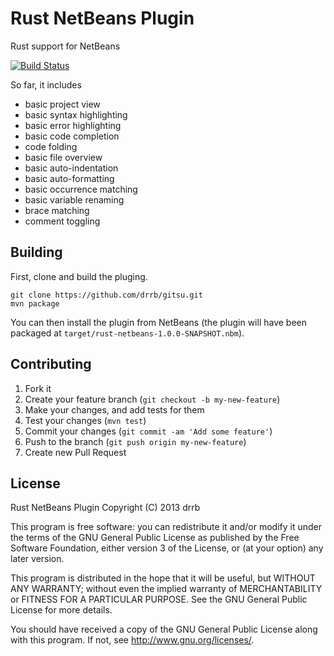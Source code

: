 # Rust NetBeans Plugin

Rust support for NetBeans

[![Build Status](https://travis-ci.org/drrb/rust-netbeans.png?branch=master)](https://travis-ci.org/drrb/rust-netbeans)

So far, it includes

* basic project view
* basic syntax highlighting
* basic error highlighting
* basic code completion
* code folding
* basic file overview
* basic auto-indentation
* basic auto-formatting
* basic occurrence matching
* basic variable renaming
* brace matching
* comment toggling

## Building

First, clone and build the pluging.

```console
git clone https://github.com/drrb/gitsu.git
mvn package
```

You can then install the plugin from NetBeans (the plugin will have been packaged at `target/rust-netbeans-1.0.0-SNAPSHOT.nbm`).

## Contributing

1. Fork it
2. Create your feature branch (`git checkout -b my-new-feature`)
3. Make your changes, and add tests for them
4. Test your changes (`mvn test`)
5. Commit your changes (`git commit -am 'Add some feature'`)
6. Push to the branch (`git push origin my-new-feature`)
7. Create new Pull Request

## License

Rust NetBeans Plugin
Copyright (C) 2013 drrb

This program is free software: you can redistribute it and/or modify
it under the terms of the GNU General Public License as published by
the Free Software Foundation, either version 3 of the License, or
(at your option) any later version.

This program is distributed in the hope that it will be useful,
but WITHOUT ANY WARRANTY; without even the implied warranty of
MERCHANTABILITY or FITNESS FOR A PARTICULAR PURPOSE.  See the
GNU General Public License for more details.

You should have received a copy of the GNU General Public License
along with this program.  If not, see <http://www.gnu.org/licenses/>.
